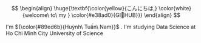 $$
\begin{align}
\huge{\textbf{\color{yellow}{こんにちは,} \color{white}{welcome\ to\ my } \color{#e38ad0}{GI🐥HUB}}}
\end{align}
$$

I'm
${\color{#89ed6b}{Huỳnh\ Tuấn\ Nam}}$
. I'm studying Data Science at Ho Chi Minh City University of Science
